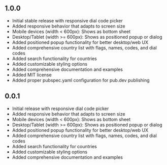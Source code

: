## 1.0.0

* Initial stable release with responsive dial code picker
* Added responsive behavior that adapts to screen size
* Mobile devices (width < 600px): Shows as bottom sheet
* Desktop/Tablet (width >= 600px): Shows as positioned popup or dialog
* Added positioned popup functionality for better desktop/web UX
* Added comprehensive country list with flags, names, codes, and dial codes
* Added search functionality for countries
* Added customizable styling options
* Added comprehensive documentation and examples
* Added MIT license
* Added proper pubspec.yaml configuration for pub.dev publishing

## 0.0.1

* Initial release with responsive dial code picker
* Added responsive behavior that adapts to screen size
* Mobile devices (width < 600px): Shows as bottom sheet
* Desktop/Tablet (width >= 600px): Shows as positioned popup or dialog
* Added positioned popup functionality for better desktop/web UX
* Added comprehensive country list with flags, names, codes, and dial codes
* Added search functionality for countries
* Added customizable styling options
* Added comprehensive documentation and examples

